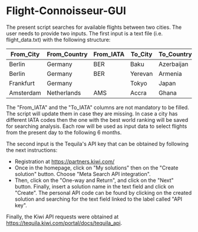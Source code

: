 # Flight-Connoisseur-GUI
The present script searches for available flights between two cities. The user needs to provide two inputs.
The first input is a text file (i.e. flight_data.txt) with the following structure:

| From_City | From_Country | From_IATA | To_City | To_Country | To_IATA | Max_Transfer | Max_Price | 
|-----------|--------------|-----------|---------|------------|---------|--------------|-----------| 
| Berlin    | Germany      | BER       | Baku    | Azerbaijan |         | 2            | 200       | 
| Berlin    | Germany      | BER       | Yerevan | Armenia    | EVN     | 2            | 80        | 
| Frankfurt | Germany      |           | Tokyo   | Japan      | TYO     | 2            | 100       | 
| Amsterdam | Netherlands  | AMS       | Accra   | Ghana      |         | 2            | 350       | 

The "From_IATA" and the "To_IATA" columns are not mandatory to be filled. The script will update them in case they are missing. In case a city has 
different IATA codes then the one with the best world ranking will be saved for searching analysis. 
Each row will be used as input data to select flights from the present day to the following 6 months.

The second input is the Tequila's API key that can be obtained by following the next instructions:
* Registration at https://partners.kiwi.com/
* Once in the homepage, click on "My solutions" then on the "Create solution" button. Choose "Meta Search API integration". 
* Then, click on the "One-way and Return", and click on the "Next" button. Finally, insert a solution name in the text field and click on "Create".
The personal API code can be found by clicking on the created solution and searching for the text field linked to the label called "API key".

Finally, the Kiwi API requests were obtained at https://tequila.kiwi.com/portal/docs/tequila_api.
